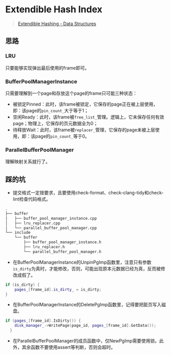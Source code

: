 # Extendible Hash Index

> [Extendible Hashing - Data Structures](https://www.youtube.com/watch?v=cmneVtDrhAA)

## 思路

### LRU

只要能够实现弹出最后使用的frame即可。

### BufferPoolManagerInstance

只需要理解到一个page和存放这个page的frame只可能三种状态：

+ 被锁定Pinned：此时，该frame被锁定，它保存的page正在被上层使用，即：该page的`pin_count_`大于等于1；
+ 空闲Ready：此时，该frame被`free_list_`管理。逻辑上，它未保存任何有效page；物理上，它保存的页元数据全为0；
+ 待释放Wait：此时，该frame被`replacer_`管理，它保存的page未被上层使用，即：该page的`pin_count_`等于0。

### ParallelBufferPoolManager

理解映射关系就行了。

## 踩的坑

+ 提交格式一定按要求，且要使用check-format、check-clang-tidy和check-lint检查代码格式。

``` bash
.
├── buffer
│   ├── buffer_pool_manager_instance.cpp
│   ├── lru_replacer.cpp
│   └── parallel_buffer_pool_manager.cpp
└── include
    └── buffer
        ├── buffer_pool_manager_instance.h
        ├── lru_replacer.h
        └── parallel_buffer_pool_manager.h
```

+ 在BufferPoolManagerInstance的UnpinPgImp函数里，注意只有参数`is_dirty`为真时，才能修改，否则，可能出现原本元数据已经为真，反而被修改成假了。

``` c++
if (is_dirty) {
    pages_[frame_id].is_dirty_ = is_dirty;
}
```

+ 在BufferPoolManagerInstance的DeletePgImp函数里，记得要把脏页写入磁盘。

``` c++
if (pages_[frame_id].IsDirty()) {
    disk_manager_->WritePage(page_id, pages_[frame_id].GetData());
  }
```

+ 在ParallelBufferPoolManager的成员函数中，仅NewPgImp需要使用锁。此外，其余函数不要使用assert等判断，否则会超时。
